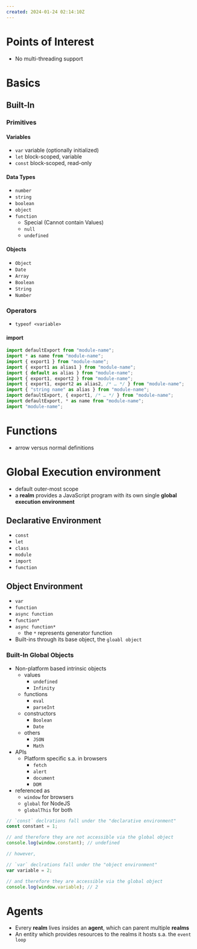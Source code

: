 ```yaml
---
created: 2024-01-24 02:14:10Z
---
```


# Points of Interest
- No multi-threading support

# Basics
## Built-In
### Primitives
#### Variables
- `var` variable (optionally initialized)
- `let` block-scoped, variable
- `const` block-scoped, read-only

#### Data Types

- `number`
- `string`
- `boolean`
- `object`
- `function`
    - Special (Cannot contain Values)
    - `null`
    - `undefined`

#### Objects
- `Object`
- `Date`
- `Array`
- `Boolean`
- `String`
- `Number`

### Operators
- `typeof <variable>`

#### import
```js
import defaultExport from "module-name";
import * as name from "module-name";
import { export1 } from "module-name";
import { export1 as alias1 } from "module-name";
import { default as alias } from "module-name";
import { export1, export2 } from "module-name";
import { export1, export2 as alias2, /* … */ } from "module-name";
import { "string name" as alias } from "module-name";
import defaultExport, { export1, /* … */ } from "module-name";
import defaultExport, * as name from "module-name";
import "module-name";

```

# Functions
- arrow versus normal definitions


# Global Execution environment
- default outer-most scope
- a **realm** provides a JavaScript program with its own single **global execution environment**
## Declarative Environment
- `const`
- `let`
- `class`
- `module`
- `import`
- `function`
## Object Environment
- `var`
- `function`
- `async function`
- `function*`
- `async function*`
	- the `*` represents generator function
- Built-ins through its base object, the `gloabl object`
### Built-In Global Objects
- Non-platform based intrinsic objects
	- values
		- `undefined`
		- `Infinity`
	- functions
		- `eval`
		- `parseInt`
	- constructors
		- `Boolean`
		- `Date`
	- others
		- `JSON`
		- `Math`
- APIs
	- Platform specific s.a. in browsers
		- `fetch`
		- `alert`
		- `document`
		- `DOM`
- referenced as
	- `window` for browsers
	- `global` for NodeJS
	- `globalThis` for both

```javascript
// `const` declrations fall under the "declarative environment"
const constant = 1;

// and therefore they are not accessible via the global object
console.log(window.constant); // undefined

// however,

// `var` declrations fall under the "object environment"
var variable = 2;

// and therefore they are accessible via the global object
console.log(window.variable); // 2
```

# Agents
- Evrery **realm** lives insides an **agent**, which can parent multiple **realms**
- An entity which provides resources to the realms it hosts s.a. the `event loop`